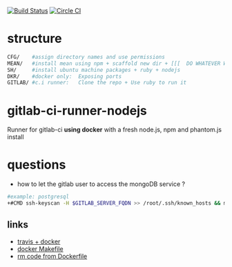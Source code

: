 [![Build Status](https://travis-ci.org/brownman/gitlab-ci-runner-nodejs.svg?branch=master)](https://travis-ci.org/brownman/gitlab-ci-runner-nodejs)
[![Circle CI](https://circleci.com/gh/brownman/gitlab-ci-runner-nodejs.svg?style=svg)](https://circleci.com/gh/brownman/gitlab-ci-runner-nodejs)


structure
====
 
 ```bash
 CFG/    #assign directory names and use permissions
 MEAN/   #install mean using npm + scaffold new dir + [[[  DO WHATEVER WE NEED TO TEST OUR PACKAGE-REPOSITORY]]]
 SH/     #install ubuntu machine packages + ruby + nodejs
 DKR/    #docker only:  Exposing ports 
 GITLAB/ #c.i runner:   Clone the repo + Use ruby to run it
 ```


gitlab-ci-runner-nodejs
=======================

Runner for gitlab-ci **using docker** with a fresh node.js, npm and phantom.js install

questions
===
- how to let the gitlab user to access the mongoDB service ?
```bash
#example: postgresql 
+#CMD ssh-keyscan -H $GITLAB_SERVER_FQDN >> /root/.ssh/known_hosts && mysqld & /root/redis-stable/src/redis-server & /etc/init.d/postgresql start & bundle exec ./bin/setup_and_run
```



links
----
- [travis + docker](https://github.com/lukecyca/travis-docker-example)
- [docker Makefile](https://github.com/sameersbn/docker-gitlab-ci/edit/master/Makefile)
- [rm code from Dockerfile](https://github.com/sameersbn/docker-gitlab-ci-runner)
